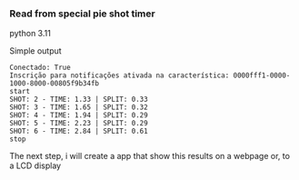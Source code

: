 ### Read from special pie shot timer 

python 3.11 

Simple output 
```
Conectado: True
Inscrição para notificações ativada na característica: 0000fff1-0000-1000-8000-00805f9b34fb
start
SHOT: 2 - TIME: 1.33 | SPLIT: 0.33
SHOT: 3 - TIME: 1.65 | SPLIT: 0.32
SHOT: 4 - TIME: 1.94 | SPLIT: 0.29
SHOT: 5 - TIME: 2.23 | SPLIT: 0.29
SHOT: 6 - TIME: 2.84 | SPLIT: 0.61
stop
```

The next step, i will create a app that show this results on a webpage or, to a LCD display
